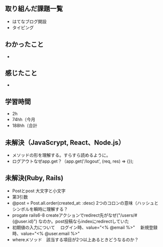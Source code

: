 ## 取り組んだ課題一覧
- はてなブログ開設
- タイピング
## わかったこと
-
## 感じたこと
- 
## 学習時間
- 2h
- 74hh（今月
- 188hh（合計

## 未解決（JavaScrypt, React、Node.js）
- メソッドの形を理解する。すらすら読めるように。
- ログアウトなぜapp.get？（app.get('/logout', (req, res) => {});
## 未解決(Ruby, Rails)
- Postとpost 大文字と小文字
- 第3引数
- @post = Post.all.order(created_at: :desc) 2つのコロンの意味（ハッシュとシンボルを瞬時に理解する？
- progate rails6-8 createアクションでredirect先がなぜ("/users/#{@user.id}") なのか。post投稿ならindexにredirectしていた
- 初期値の入力について
　ログイン時、value="<% @email %>"
　新規登録時、value="<% @user.email %>"
- whereメソッド　該当する項目が2つ以上あるときどうなるのか？
